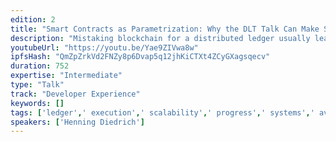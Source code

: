 ```yaml
---
edition: 2
title: "Smart Contracts as Parametrization: Why the DLT Talk Can Make Sense"
description: "Mistaking blockchain for a distributed ledger usually leads to wrong ideas and broken designs. Other technologies should usually be used to implement an immutable ledger. Especially if there is no use for smart contracts or on-chain code, using Ethereum would usually create too much overhead. However, a different use for smart contracts seems to be emerging that may not be along the lines they are currently understood: instead of facilitating self executing agreements and payments, they can be useful for user parametrization of complex workloads. Parameters of a system can ever only be as powerful as the code they are controlling. In platform systems, users will define parameters to control part of a pre-programmed environment in ways that they need it. Parameters often power creep from static values, over macros to full blown scripts. It’s along those lines that Lua developed from a parameter definition language into a powerful script language. Smart contracts seem to leak into a role where they extend the power of digitally signed parameters to trustable scripts, which can allow e.g. for more flexible controlling of the anonymous execution of analysis code against a provided data stream with full transparency for the data provider and execution guarantee for the code provider."
youtubeUrl: "https://youtu.be/Yae9ZIVwa8w"
ipfsHash: "QmZpZrkVd2FNZy8p6Dvap5q12jhKiCTXt4ZCyGXagsqecv"
duration: 752
expertise: "Intermediate"
type: "Talk"
track: "Developer Experience"
keywords: []
tags: ['ledger',' execution',' scalability',' progress',' systems',' availability',' language',' resilience',' init','Developer Experience']
speakers: ['Henning Diedrich']
---
```

